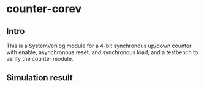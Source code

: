 # counter-corev

## Intro

This is a SystemVerilog module for a 4-bit synchronous up/down counter with enable, asynchronous reset, and synchronous load, and a testbench to verify the counter module.

## Simulation result


